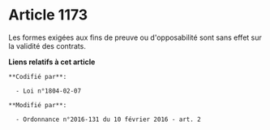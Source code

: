 # Article 1173

Les formes exigées aux fins de preuve ou d'opposabilité sont sans effet sur la validité des contrats.

**Liens relatifs à cet article**

	**Codifié par**:

	  - Loi n°1804-02-07

	**Modifié par**:

	  - Ordonnance n°2016-131 du 10 février 2016 - art. 2
